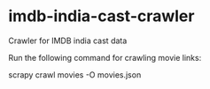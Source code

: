 # imdb-india-cast-crawler
Crawler for IMDB india cast data

Run the following command for crawling movie links:

scrapy crawl movies -O movies.json
